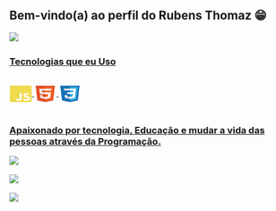 ## Bem-vindo(a) ao perfil do Rubens Thomaz 😁

 <div>
   <a href="https://github.com/rubensthomaz">
   <img height="180em" src="https://github-readme-stats.vercel.app/api?username=rubensthomaz&show_icons=true&theme=tokyonight&include_all_commits=true&count_private=true"/>

</div>

 ### Tecnologias que eu Uso  
    
<div style="display: inline_block"><br>
  <img align="center" alt="Js" height="30" width="40" src="https://raw.githubusercontent.com/devicons/devicon/master/icons/javascript/javascript-plain.svg">
  <img align="center" alt="HTML" height="30" width="40" src="https://raw.githubusercontent.com/devicons/devicon/master/icons/html5/html5-original.svg">
  <img align="center" alt="CSS" height="30" width="40" src="https://raw.githubusercontent.com/devicons/devicon/master/icons/css3/css3-original.svg">
</div>
 
<br>
 
### Apaixonado por tecnologia, Educação e mudar a vida das pessoas através da Programação.
 
<div> 
  
  <a href="https://instagram.com/rb_thomaz" target="_blank"><img src="https://img.shields.io/badge/-Instagram-%23E4405F?style=for-the-badge&logo=instagram&logoColor=white" target="_blank"></a>

  <a href = ""><img src="https://img.shields.io/badge/-Gmail-%23333?style=for-the-badge&logo=gmail&logoColor=white" target="_blank"></a>

  <a href="https://www.linkedin.com/in/rubens-thomaz-5385a01b8" target="_blank"><img src="https://img.shields.io/badge/-LinkedIn-%230077B5?style=for-the-badge&logo=linkedin&logoColor=white" target="_blank"></a>
</div>

